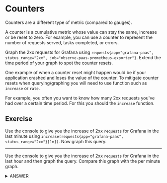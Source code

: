 # Counters

Counters are a different type of metric (compared to gauges).

A counter is a cumulative metric whose value can stay the same, increase or be reset to zero. For example, you can use a counter to represent the number of requests served, tasks completed, or errors.

Graph the 2xx requests for Grafana using `requests{app="grafana-paas", status_range="2xx", job="observe-paas-prometheus-exporter"}`. Extend the time period of your graph to spot the counter resets.

One example of when a counter reset might happen would be if your application crashed and loses the value of the counter. To mitigate counter resets when querying/graphing you will need to use function such as `increase` or `rate`.

For example, you often you want to know how many 2xx requests you've had over a certain time period. For this you should the `increase` function.

## Exercise

Use the console to give you the increase of 2xx `requests` for Grafana in the last minute using `increase(requests{app="grafana-paas", status_range="2xx"}[1m])`. Now graph this query.

------

Use the console to give you the increase of 2xx `requests` for Grafana in the last hour and then graph the query. Compare this graph with the per minute graph.

<details>
  <summary>ANSWER</summary><p>

  ```increase(requests{app="grafana-paas", status_range="2xx"}[1h])```

</p>
</details>


